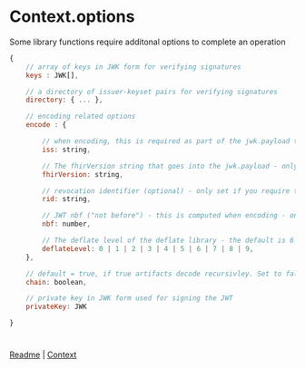 # Context.options

Some library functions require additonal options to complete an operation

```js
{
    // array of keys in JWK form for verifying signatures
    keys : JWK[],

    // a directory of issuer-keyset pairs for verifying signatures
    directory: { ... },

    // encoding related options
    encode : {

        // when encoding, this is required as part of the jwk.payload to set the public key url
        iss: string,

        // The fhirVersion string that goes into the jwk.payload - only set this if you don't want the default
        fhirVersion: string,

        // revocation identifier (optional) - only set if you require this property
        rid: string,

        // JWT nbf ("not before") - this is computed when encoding - only set if you want a specific value
        nbf: number,

        // The deflate level of the deflate library - the default is 6 - this is package dependant
        deflateLevel: 0 | 1 | 2 | 3 | 4 | 5 | 6 | 7 | 8 | 9,
    },

    // default = true, if true artifacts decode recursivley. Set to false to only decode the specified artifact
    chain: boolean,

    // private key in JWK form used for signing the JWT
    privateKey: JWK

}
```

#  
[Readme](../README.md#smart-health-card-verifier-library) | [Context](./context.md#context-object)